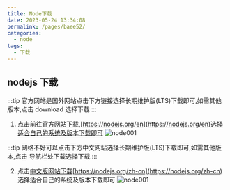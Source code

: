 ```yaml
---
title: Node下载
date: 2023-05-24 13:34:08
permalink: /pages/baee52/
categories:
  - node
tags:
  - 下载
---
```


## nodejs 下载

:::tip 官方网站是国外网站点击下方链接选择长期维护版(LTS)下载即可,如需其他版本,点击 download 选择下载
:::

1. 点击前往[官方网站下载](https://nodejs.org/en),[https://nodejs.org/en](https://nodejs.org/en)选择适合自己的系统及版本下载即可
   ![node001](https://dyzhwork.github.io/images/node/node001.png)

:::tip 网络不好可以点击下方中文网站选择长期维护版(LTS)下载即可,如需其他版本,点击 导航栏处下载选择下载
:::

2. 点击[中文版网站下载](https://nodejs.org/zh-cn)[https://nodejs.org/zh-cn](https://nodejs.org/zh-cn) 选择适合自己的系统及版本下载即可
   ![node001](https://dyzhwork.github.io/images/node/node002.png)
